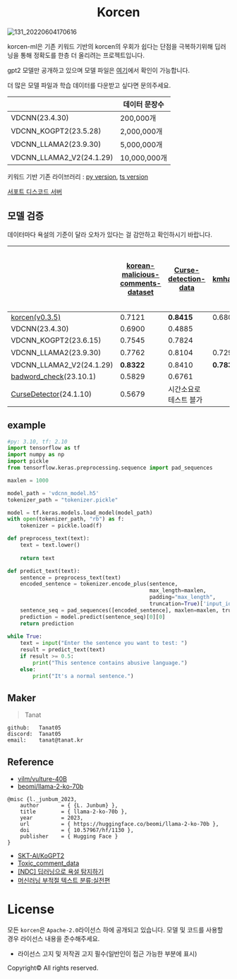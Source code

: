 <div align="center">
  <h1>Korcen</h1>
</div>

![131_20220604170616](https://user-images.githubusercontent.com/85154556/171998341-9a7439c8-122f-4a9f-beb6-0e0b3aad05ed.png)

korcen-ml은 기존 키워드 기반의 korcen의 우회가 쉽다는 단점을 극복하기위해 딥러닝을 통해 정확도를 한층 더 올리려는 프로젝트입니다.

gpt2 모델만 공개하고 있으며 모델 파일은 [여기](https://github.com/KR-korcen/korcen-ml/tree/main/model)에서 확인이 가능합니다.

더 많은 모델 파일과 학습 데이터를 다운받고 싶다면 문의주세요.

|  | 데이터 문장수 |
|------|------|
| VDCNN(23.4.30) | 200,000개 |
| VDCNN_KOGPT2(23.5.28) | 2,000,000개 |
| VDCNN_LLAMA2(23.9.30) | 5,000,000개 | 
| VDCNN_LLAMA2_V2(24.1.29) | 10,000,000개 |


키워드 기반 기존 라이브러리 : [py version](https://github.com/KR-korcen/korcen), [ts version](https://github.com/KR-korcen/korcen.ts)

[서포트 디스코드 서버](https://discord.gg/wyTU3ZQBPE)

## 모델 검증
데이터마다 욕설의 기준이 달라 오차가 있다는 걸 감안하고 확인하시기 바랍니다.


|  | [korean-malicious-comments-dataset](https://github.com/ZIZUN/korean-malicious-comments-dataset) | [Curse-detection-data](https://github.com/2runo/Curse-detection-data) | [kmhas_korean_hate_speech](https://huggingface.co/datasets/jeanlee/kmhas_korean_hate_speech) | [Korean Extremist Website Womad Hate Speech Data](https://www.kaggle.com/datasets/captainnemo9292/korean-extremist-website-womad-hate-speech-data/data) |
|------|------|------|------|------|
| [korcen(v0.3.5)](https://github.com/KR-korcen/korcen) | 0.7121 | **0.8415** | 0.6800 | 0.6305 |
| VDCNN(23.4.30) | 0.6900 | 0.4885 |  | 0.4885 |
| VDCNN_KOGPT2(23.6.15) | 0.7545 | 0.7824 |  | 0.7055 |
| VDCNN_LLAMA2(23.9.30) | 0.7762 | 0.8104 | 0.7296 | V2로 대체 |
| VDCNN_LLAMA2_V2(24.1.29) | **0.8322** | 0.8410 | **0.7837** | **0.7120** |
| [badword_check](https://github.com/Nam-SW/badword_check)(23.10.1) | 0.5829 | 0.6761 |  |  |
| [CurseDetector](https://github.com/mangto/CurseDetector)(24.1.10) | 0.5679 | 시간소요로 테스트 블가 |  | 0.5785 |

## example
```py
#py: 3.10, tf: 2.10
import tensorflow as tf
import numpy as np
import pickle
from tensorflow.keras.preprocessing.sequence import pad_sequences

maxlen = 1000

model_path = 'vdcnn_model.h5'
tokenizer_path = "tokenizer.pickle"

model = tf.keras.models.load_model(model_path)
with open(tokenizer_path, "rb") as f:
    tokenizer = pickle.load(f)

def preprocess_text(text):
    text = text.lower()
    
    return text

def predict_text(text):
    sentence = preprocess_text(text)
    encoded_sentence = tokenizer.encode_plus(sentence,
                                             max_length=maxlen,
                                             padding="max_length",
                                             truncation=True)['input_ids']
    sentence_seq = pad_sequences([encoded_sentence], maxlen=maxlen, truncating="post")
    prediction = model.predict(sentence_seq)[0][0]
    return prediction
    
while True:
    text = input("Enter the sentence you want to test: ")
    result = predict_text(text)
    if result >= 0.5:
        print("This sentence contains abusive language.")
    else:
        print("It's a normal sentence.")
```


## Maker


>Tanat
```
github:   Tanat05
discord:  Tanat05
email:    tanat@tanat.kr
```

## Reference


- [vilm/vulture-40B](https://huggingface.co/vilm/vulture-40b)
- [beomi/llama-2-ko-70b](https://huggingface.co/beomi/llama-2-ko-70b)
```
@misc {l._junbum_2023,
    author       = { {L. Junbum} },
    title        = { llama-2-ko-70b },
    year         = 2023,
    url          = { https://huggingface.co/beomi/llama-2-ko-70b },
    doi          = { 10.57967/hf/1130 },
    publisher    = { Hugging Face }
}
```
- [SKT-AI/KoGPT2](https://github.com/SKT-AI/KoGPT2)
- [Toxic_comment_data](https://github.com/songys/Toxic_comment_data)
- [[NDC] 딥러닝으로 욕설 탐지하기](https://youtu.be/K4nU7yXy7R8)
- [머신러닝 부적절 텍스트 분류:실전편](https://medium.com/watcha/%EB%A8%B8%EC%8B%A0%EB%9F%AC%EB%8B%9D-%EB%B6%80%EC%A0%81%EC%A0%88-%ED%85%8D%EC%8A%A4%ED%8A%B8-%EB%B6%84%EB%A5%98-%EC%8B%A4%EC%A0%84%ED%8E%B8-57587ecfae78)


# License
모든 `korcen`은 `Apache-2.0`라이선스 하에 공개되고 있습니다. 모델 및 코드를 사용할 경우 라이선스 내용을 준수해주세요. 

- 라이선스 고지 및 저작권 고지 필수(일반인이 접근 가능한 부분에 표시)

Copyright© All rights reserved.
